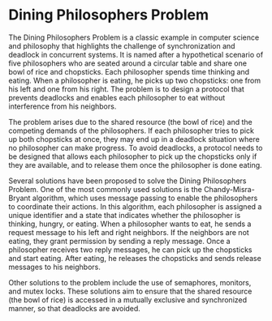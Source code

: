 # Dining Philosophers Problem

The Dining Philosophers Problem is a classic example in computer science and philosophy that highlights the challenge of synchronization and deadlock in concurrent systems. It is named after a hypothetical scenario of five philosophers who are seated around a circular table and share one bowl of rice and chopsticks. Each philosopher spends time thinking and eating. When a philosopher is eating, he picks up two chopsticks: one from his left and one from his right. The problem is to design a protocol that prevents deadlocks and enables each philosopher to eat without interference from his neighbors.

The problem arises due to the shared resource (the bowl of rice) and the competing demands of the philosophers. If each philosopher tries to pick up both chopsticks at once, they may end up in a deadlock situation where no philosopher can make progress. To avoid deadlocks, a protocol needs to be designed that allows each philosopher to pick up the chopsticks only if they are available, and to release them once the philosopher is done eating.

Several solutions have been proposed to solve the Dining Philosophers Problem. One of the most commonly used solutions is the Chandy-Misra-Bryant algorithm, which uses message passing to enable the philosophers to coordinate their actions. In this algorithm, each philosopher is assigned a unique identifier and a state that indicates whether the philosopher is thinking, hungry, or eating. When a philosopher wants to eat, he sends a request message to his left and right neighbors. If the neighbors are not eating, they grant permission by sending a reply message. Once a philosopher receives two reply messages, he can pick up the chopsticks and start eating. After eating, he releases the chopsticks and sends release messages to his neighbors.

Other solutions to the problem include the use of semaphores, monitors, and mutex locks. These solutions aim to ensure that the shared resource (the bowl of rice) is accessed in a mutually exclusive and synchronized manner, so that deadlocks are avoided.